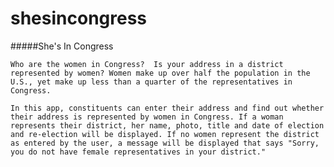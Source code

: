# shesincongress

#####She's In Congress

	Who are the women in Congress?  Is your address in a district represented by women? Women make up over half the population in the U.S., yet make up less than a quarter of the representatives in Congress.

	In this app, constituents can enter their address and find out whether their address is represented by women in Congress. If a woman represents their district, her name, photo, title and date of election and re-election will be displayed. If no women represent the district as entered by the user, a message will be displayed that says "Sorry, you do not have female representatives in your district."
